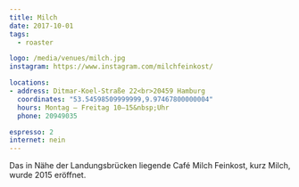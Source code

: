 ```yaml
---
title: Milch
date: 2017-10-01
tags:
  - roaster

logo: /media/venues/milch.jpg
instagram: https://www.instagram.com/milchfeinkost/

locations:
- address: Ditmar-Koel-Straße 22<br>20459 Hamburg
  coordinates: "53.54598509999999,9.97467800000004"
  hours: Montag – Freitag 10–15&nbsp;Uhr
  phone: 20949035

espresso: 2
internet: nein
---
```


Das in Nähe der Landungsbrücken liegende Café Milch Feinkost, kurz Milch, wurde 2015 eröffnet.